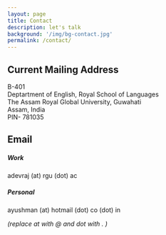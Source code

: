 ```yaml
---
layout: page
title: Contact 
description: let's talk
background: '/img/bg-contact.jpg'
permalink: /contact/
---
```


## Current Mailing Address 

B-401\
Deptartment of English, Royal School of Languages\
The Assam Royal Global University, Guwahati\
Assam, India\
PIN- 781035

## Email  

##### Work
adevraj (at) rgu (dot) ac

##### Personal
ayushman (at) hotmail (dot) co (dot) in

  
*(replace at with @ and dot with . )*
